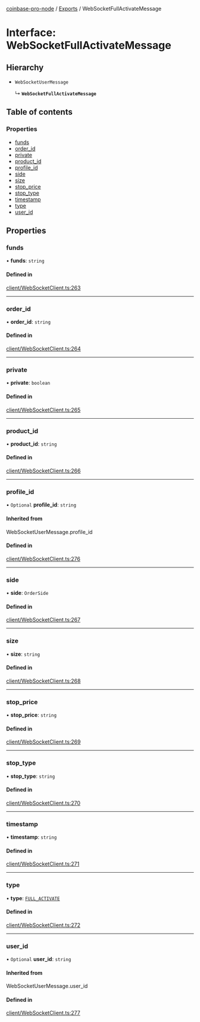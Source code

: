 [coinbase-pro-node](../README.md) / [Exports](../modules.md) / WebSocketFullActivateMessage

# Interface: WebSocketFullActivateMessage

## Hierarchy

- `WebSocketUserMessage`

  ↳ **`WebSocketFullActivateMessage`**

## Table of contents

### Properties

- [funds](WebSocketFullActivateMessage.md#funds)
- [order_id](WebSocketFullActivateMessage.md#order_id)
- [private](WebSocketFullActivateMessage.md#private)
- [product_id](WebSocketFullActivateMessage.md#product_id)
- [profile_id](WebSocketFullActivateMessage.md#profile_id)
- [side](WebSocketFullActivateMessage.md#side)
- [size](WebSocketFullActivateMessage.md#size)
- [stop_price](WebSocketFullActivateMessage.md#stop_price)
- [stop_type](WebSocketFullActivateMessage.md#stop_type)
- [timestamp](WebSocketFullActivateMessage.md#timestamp)
- [type](WebSocketFullActivateMessage.md#type)
- [user_id](WebSocketFullActivateMessage.md#user_id)

## Properties

### funds

• **funds**: `string`

#### Defined in

[client/WebSocketClient.ts:263](https://github.com/bennycode/coinbase-pro-node/blob/7372d05/src/client/WebSocketClient.ts#L263)

---

### order_id

• **order_id**: `string`

#### Defined in

[client/WebSocketClient.ts:264](https://github.com/bennycode/coinbase-pro-node/blob/7372d05/src/client/WebSocketClient.ts#L264)

---

### private

• **private**: `boolean`

#### Defined in

[client/WebSocketClient.ts:265](https://github.com/bennycode/coinbase-pro-node/blob/7372d05/src/client/WebSocketClient.ts#L265)

---

### product_id

• **product_id**: `string`

#### Defined in

[client/WebSocketClient.ts:266](https://github.com/bennycode/coinbase-pro-node/blob/7372d05/src/client/WebSocketClient.ts#L266)

---

### profile_id

• `Optional` **profile_id**: `string`

#### Inherited from

WebSocketUserMessage.profile_id

#### Defined in

[client/WebSocketClient.ts:276](https://github.com/bennycode/coinbase-pro-node/blob/7372d05/src/client/WebSocketClient.ts#L276)

---

### side

• **side**: `OrderSide`

#### Defined in

[client/WebSocketClient.ts:267](https://github.com/bennycode/coinbase-pro-node/blob/7372d05/src/client/WebSocketClient.ts#L267)

---

### size

• **size**: `string`

#### Defined in

[client/WebSocketClient.ts:268](https://github.com/bennycode/coinbase-pro-node/blob/7372d05/src/client/WebSocketClient.ts#L268)

---

### stop_price

• **stop_price**: `string`

#### Defined in

[client/WebSocketClient.ts:269](https://github.com/bennycode/coinbase-pro-node/blob/7372d05/src/client/WebSocketClient.ts#L269)

---

### stop_type

• **stop_type**: `string`

#### Defined in

[client/WebSocketClient.ts:270](https://github.com/bennycode/coinbase-pro-node/blob/7372d05/src/client/WebSocketClient.ts#L270)

---

### timestamp

• **timestamp**: `string`

#### Defined in

[client/WebSocketClient.ts:271](https://github.com/bennycode/coinbase-pro-node/blob/7372d05/src/client/WebSocketClient.ts#L271)

---

### type

• **type**: [`FULL_ACTIVATE`](../enums/WebSocketResponseType.md#full_activate)

#### Defined in

[client/WebSocketClient.ts:272](https://github.com/bennycode/coinbase-pro-node/blob/7372d05/src/client/WebSocketClient.ts#L272)

---

### user_id

• `Optional` **user_id**: `string`

#### Inherited from

WebSocketUserMessage.user_id

#### Defined in

[client/WebSocketClient.ts:277](https://github.com/bennycode/coinbase-pro-node/blob/7372d05/src/client/WebSocketClient.ts#L277)
